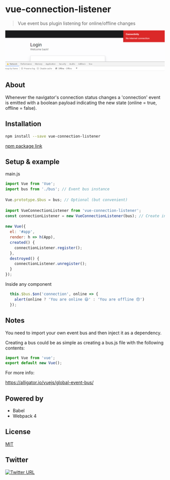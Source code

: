 # vue-connection-listener

> Vue event bus plugin listening for online/offline changes

![screenshot](./assets/example.png)

## About

Whenever the navigator's connection status changes a 'connection' event is emitted with a boolean payload indicating the new state (online = true, offline = false).

## Installation

```bash
npm install --save vue-connection-listener
```

[npm package link](https://www.npmjs.com/package/vue-connection-listener)

## Setup & example

main.js

```javascript
import Vue from 'Vue';
import bus from './bus'; // Event bus instance

Vue.prototype.$bus = bus; // Optional (but convenient)

import VueConnectionListener from 'vue-connection-listener';
const connectionListener = new VueConnectionListener(bus); // Create instance (injecting our bus)

new Vue({
  el: '#app',
  render: h => h(App),
  created() {
    connectionListener.register();
  },
  destroyed() {
    connectionListener.unregister();
  }
});
```

Inside any component

```javascript
  this.$bus.$on('connection', online => {
    alert(online ? 'You are online 😄' : 'You are offline 😞')
  });
```

## Notes

You need to import your own event bus and then inject it as a dependency.

Creating a bus could be as simple as creating a bus.js file with the following contents:

```javascript
import Vue from 'vue';
export default new Vue();
```

For more info:

https://alligator.io/vuejs/global-event-bus/

## Powered by

* Babel
* Webpack 4

## License

[MIT](http://opensource.org/licenses/MIT)

## Twitter

[![Twitter URL](https://img.shields.io/twitter/url/http/shields.io.svg?style=social)](https://twitter.com/KrolsBjorn)
